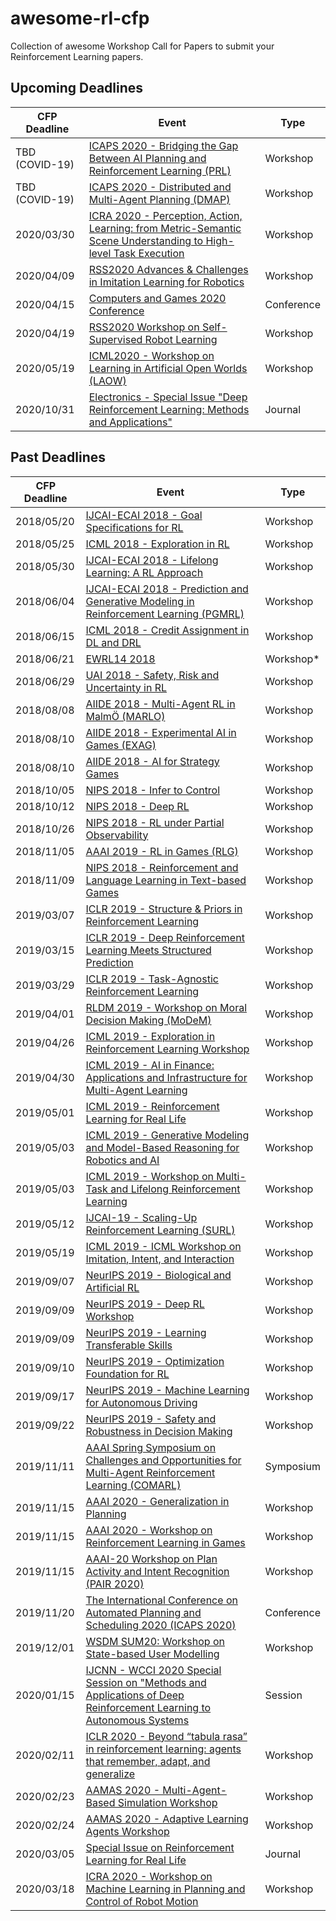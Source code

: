 # awesome-rl-cfp
Collection of awesome Workshop Call for Papers to submit your Reinforcement Learning papers.


## Upcoming Deadlines

| CFP Deadline | Event                                                        | Type     |
| ------------ | ------------------------------------------------------------ | -------- |
| TBD (COVID-19) | [ICAPS 2020 - Bridging the Gap Between AI Planning and Reinforcement Learning (PRL)](https://icaps20.icaps-conference.org/workshops/prl/) | Workshop |
| TBD (COVID-19) | [ICAPS 2020 - Distributed and Multi-Agent Planning (DMAP)](https://icaps20.icaps-conference.org/workshops/dmap/) | Workshop |
| 2020/03/30   | [ICRA 2020 - Perception, Action, Learning: from Metric-Semantic Scene Understanding to High-level Task Execution](https://mit-spark.github.io/PAL-ICRA2020/) | Workshop |
| 2020/04/09   | [RSS2020 Advances & Challenges in Imitation Learning for Robotics](https://sites.google.com/utexas.edu/rss-2020-imitation-learning) | Workshop |
| 2020/04/15   | [Computers and Games 2020 Conference](https://www.lamsade.dauphine.fr/~cazenave/cg2020/cg2020.html) | Conference |
| 2020/04/19   | [RSS2020 Workshop on Self-Supervised Robot Learning](https://www.brainlinks-braintools.uni-freiburg.de/rss20-ssrl/) | Workshop |
| 2020/05/19   | [ICML2020 - Workshop on Learning in Artificial Open Worlds (LAOW)](https://sites.google.com/view/icml-laow2020) | Workshop |
| 2020/10/31   | [Electronics - Special Issue "Deep Reinforcement Learning: Methods and Applications"](https://www.mdpi.com/journal/electronics/special_issues/DRL) | Journal |

## Past Deadlines

| CFP Deadline | Event                                                        | Type      |
| ------------ | ------------------------------------------------------------ | --------- |
| 2018/05/20   | [IJCAI-ECAI 2018 - Goal Specifications for RL](https://sites.google.com/view/goalsrl) | Workshop  |
| 2018/05/25   | [ICML 2018 - Exploration in RL](https://sites.google.com/view/erl-2018/) | Workshop  |
| 2018/05/30   | [IJCAI-ECAI 2018 - Lifelong Learning: A RL Approach](https://sites.google.com/view/llarla2018/home?authuser=0) | Workshop  |
| 2018/06/04   | [IJCAI-ECAI 2018 - Prediction and Generative Modeling in Reinforcement Learning (PGMRL)](http://reinforcement-learning.ml/pgmrl2018.html) | Workshop  |
| 2018/06/15   | [ICML 2018 - Credit Assignment in DL and DRL](https://sites.google.com/view/creditassignmentindlanddrl/home) | Workshop  |
| 2018/06/21   | [EWRL14 2018](https://ewrl.wordpress.com/ewrl14-2018/)       | Workshop* |
| 2018/06/29   | [UAI 2018 - Safety, Risk and Uncertainty in RL](https://sites.google.com/view/rl-uai2018/home?authuser=0) | Workshop  |
| 2018/08/08   | [AIIDE 2018 - Multi-Agent RL in MalmÖ (MARLO)](https://marlo-ai.github.io/) | Workshop  |
| 2018/08/10   | [AIIDE 2018 - Experimental AI in Games (EXAG)](http://www.exag.org/) | Workshop  |
| 2018/08/10   | [AIIDE 2018 - AI for Strategy Games](https://skatgame.net/mburo/aiide18ws/) | Workshop  |
| 2018/10/05   | [NIPS 2018 - Infer to Control](https://sites.google.com/view/infer2control-nips2018) | Workshop |
| 2018/10/12   | [NIPS 2018 - Deep RL](https://sites.google.com/view/deep-rl-workshop-nips-2018/home) | Workshop |
| 2018/10/26   | [NIPS 2018 - RL under Partial Observability](https://sites.google.com/site/rlponips2018/home?authuser=0) | Workshop |
| 2018/11/05   | [AAAI 2019 - RL in Games (RLG)](http://aaai-rlg.mlanctot.info/cfp.html) | Workshop |
| 2018/11/09   | [NIPS 2018 - Reinforcement and Language Learning in Text-based Games](https://www.wordplay2018.com/) | Workshop |
| 2019/03/07   | [ICLR 2019 - Structure & Priors in Reinforcement Learning](http://spirl.info/2019/about/) | Workshop |
| 2019/03/15   | [ICLR 2019 - Deep Reinforcement Learning Meets Structured Prediction](https://iclr.cc/Conferences/2019/Schedule?showEvent=630) | Workshop |
| 2019/03/29   | [ICLR 2019 - Task-Agnostic Reinforcement Learning](https://iclr.cc/Conferences/2019/Schedule?showEvent=636)     | Workshop |
| 2019/04/01   | [RLDM 2019 -  Workshop on Moral Decision Making (MoDeM)](https://sites.google.com/view/rldm-moral-workshop) | Workshop |
| 2019/04/26   | [ICML 2019 - Exploration in Reinforcement Learning Workshop](https://sites.google.com/view/erl-2019/) | Workshop |
| 2019/04/30   | [ICML 2019 - AI in Finance: Applications and Infrastructure for Multi-Agent Learning](https://sites.google.com/view/mal-icml-2019/home) | Workshop |
| 2019/05/01   | [ICML 2019 - Reinforcement Learning for Real Life](https://sites.google.com/view/RL4RealLife) | Workshop |
| 2019/05/03   | [ICML 2019 - Generative Modeling and Model-Based Reasoning for Robotics and AI](https://sites.google.com/view/mbrl-icml2019) | Workshop |
| 2019/05/03   | [ICML 2019 - Workshop on Multi-Task and Lifelong Reinforcement Learning](https://sites.google.com/view/mtlrl) | Workshop |
| 2019/05/12   | [IJCAI-19 - Scaling-Up Reinforcement Learning (SURL)](http://surl.tirl.info/) | Workshop |
| 2019/05/19   | [ICML 2019 - ICML Workshop on Imitation, Intent, and Interaction](https://sites.google.com/view/icml-i3) | Workshop |
| 2019/09/07   | [NeurIPS 2019 - Biological and Artificial RL](https://sites.google.com/view/biologicalandartificialrl/) | Workshop  |
| 2019/09/09   | [NeurIPS 2019 - Deep RL Workshop](https://sites.google.com/view/deep-rl-workshop-neurips-2019/) | Workshop  |
| 2019/09/09   | [NeurIPS 2019 - Learning Transferable Skills](http://www.skillsworkshop.ai/call-for-papers.html) | Workshop  |
| 2019/09/10   | [NeurIPS 2019 - Optimization Foundation for RL](https://optrl2019.github.io/) | Workshop  |
| 2019/09/17   | [NeurIPS 2019 - Machine Learning for Autonomous Driving](https://ml4ad.github.io/) | Workshop  |
| 2019/09/22   | [NeurIPS 2019 - Safety and Robustness in Decision Making ](https://sites.google.com/view/neurips19-safe-robust-workshop) | Workshop  |
| 2019/11/11   | [AAAI Spring Symposium on Challenges and Opportunities for Multi-Agent Reinforcement Learning (COMARL)](https://sites.google.com/view/comarl-aaai-2020/) | Symposium |
| 2019/11/15   | [AAAI 2020 - Generalization in Planning](https://sites.google.com/view/genplan20/) | Workshop  |
| 2019/11/15   | [AAAI 2020 - Workshop on Reinforcement Learning in Games](http://aaai-rlg.mlanctot.info/) | Workshop  |
| 2019/11/15   | [AAAI-20 Workshop on Plan Activity and Intent Recognition (PAIR 2020)](http://www.planrec.org/PAIR/Resources.html) | Workshop  |
| 2019/11/20   | [The International Conference on Automated Planning and Scheduling 2020 (ICAPS 2020)](https://icaps20.icaps-conference.org/) | Conference |
| 2019/12/01   | [WSDM SUM20: Workshop on State-based User Modelling](https://www.k4all.org/event/wsdmsum20/) | Workshop |
| 2020/01/15   | [IJCNN - WCCI 2020 Special Session on "Methods and Applications of Deep Reinforcement Learning to Autonomous Systems](http://wcci2020.org/ijcnn-sessions/) | Session |
| 2020/02/11   | [ICLR 2020 - Beyond “tabula rasa” in reinforcement learning: agents that remember, adapt, and generalize](http://www.betr-rl.ml/2020/) | Workshop |
| 2020/02/23   | [AAMAS 2020 - Multi-Agent-Based Simulation Workshop](https://samarthswarup.github.io/mabs2020/) | Workshop |
| 2020/02/24   | [AAMAS 2020 - Adaptive Learning Agents Workshop](https://ala2020.vub.ac.be/) | Workshop |
| 2020/03/05   | [Special Issue on Reinforcement Learning for Real Life](https://www.springer.com/journal/10994/updates/17254266) | Journal |
| 2020/03/18   | [ICRA 2020 - Workshop on Machine Learning in Planning and Control of Robot Motion](https://sites.google.com/view/mlpc-icra2020) | Workshop |
